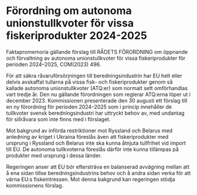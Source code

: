 # Förordning om autonoma unionstullkvoter för vissa fiskeriprodukter 2024-2025

Faktapromemoria gällande förslag till RÅDETS FÖRORDNING om öppnande och förvaltning av autonoma unionstullkvoter för vissa fiskeriprodukter för perioden 2024–2025, COM(2023\) 496\.

För att säkra råvaruförsörjningen till beredningsindustrin har EU helt eller
delvis avskaffat tullarna på vissa fisk\- och fiskeriprodukter genom så kallade
autonoma unionstullkvoter (ATQ:er) som normalt sett omförhandlas vart
tredje år. Den nu gällande förordningen som reglerar ATQ:erna löper ut i
december 2023\. Kommissionen presenterade den 30 augusti ett förslag till en ny förordning för perioden 2024–2025 som i princip innehåller de tullkvoter
svensk beredningsindustri har uttryckt behov av, med undantag för sillråvara som inte finns med i förslaget.

Mot bakgrund av införda restriktioner mot Ryssland och Belarus med
anledning av kriget i Ukraina föreslås även att fiskeriprodukter med ursprung i Ryssland och Belarus inte ska kunna åtnjuta tullfrihet vid import till EU. De
autonoma tullkvoterna föreslås därför inte kunna tillämpas på produkter med ursprung i dessa länder.

Regeringen anser att EU bör eftersträva en balanserad avvägning mellan att å ena sidan tillse beredningsindustrins behov och å andra sidan verka för att
värna EU:s fiskeintressen. Mot denna bakgrund kan regeringen stödja
kommissionens förslag.
